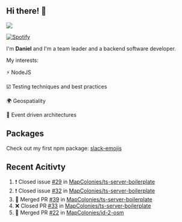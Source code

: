 ## Hi there! 👋

<p>
  <img src="https://github-readme-stats.vercel.app/api?username=syncush&theme=tokyonight">
</p>

[![Spotify](https://novatorem-rust.vercel.app/api/spotify)](https://open.spotify.com/user/syncush)

I'm **Daniel** and I'm a team leader and a backend software developer.

My interests:

⚡ NodeJS

☑️ Testing techniques and best practices

🌍 Geospatiality

🧠 Event driven architectures

## Packages
Check out my first npm package: [slack-emojis](https://www.npmjs.com/package/slack-emojis)

## Recent Acitivty
<!--START_SECTION:activity-->
1. ❗️ Closed issue [#29](https://github.com/MapColonies/ts-server-boilerplate/issues/29) in [MapColonies/ts-server-boilerplate](https://github.com/MapColonies/ts-server-boilerplate)
2. ❗️ Closed issue [#32](https://github.com/MapColonies/ts-server-boilerplate/issues/32) in [MapColonies/ts-server-boilerplate](https://github.com/MapColonies/ts-server-boilerplate)
3. 🎉 Merged PR [#39](https://github.com/MapColonies/ts-server-boilerplate/pull/39) in [MapColonies/ts-server-boilerplate](https://github.com/MapColonies/ts-server-boilerplate)
4. ❌ Closed PR [#33](https://github.com/MapColonies/ts-server-boilerplate/pull/33) in [MapColonies/ts-server-boilerplate](https://github.com/MapColonies/ts-server-boilerplate)
5. 🎉 Merged PR [#22](https://github.com/MapColonies/id-2-osm/pull/22) in [MapColonies/id-2-osm](https://github.com/MapColonies/id-2-osm)
<!--END_SECTION:activity-->
